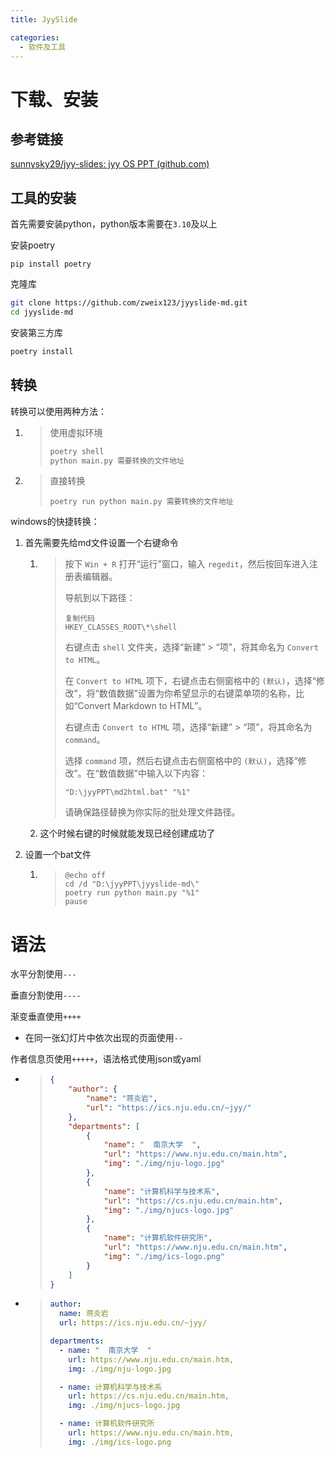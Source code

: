 ```yaml
---
title: JyySlide

categories: 
  - 软件及工具
---
```




# 下载、安装

## 参考链接

[sunnysky29/jyy-slides: jyy OS PPT (github.com)](https://github.com/sunnysky29/jyy-slides)

## 工具的安装

首先需要安装python，python版本需要在`3.10`及以上

安装poetry

```shell
pip install poetry
```

克隆库

```bash
git clone https://github.com/zweix123/jyyslide-md.git
cd jyyslide-md
```

安装第三方库

```bash
poetry install
```

## 转换

转换可以使用两种方法：

1. > 使用虚拟环境
   >
   > ```bash
   > poetry shell
   > python main.py 需要转换的文件地址
   > ```

2. > 直接转换
   >
   > ```
   > poetry run python main.py 需要转换的文件地址
   > ```

windows的快捷转换：

1. 首先需要先给md文件设置一个右键命令

   1. > 按下 `Win + R` 打开“运行”窗口，输入 `regedit`，然后按回车进入注册表编辑器。
      >
      > 导航到以下路径：
      >
      > ```
      > 复制代码
      > HKEY_CLASSES_ROOT\*\shell
      > ```
      >
      > 右键点击 `shell` 文件夹，选择“新建” > “项”，将其命名为 `Convert to HTML`。
      >
      > 在 `Convert to HTML` 项下，右键点击右侧窗格中的 `(默认)`，选择“修改”，将“数值数据”设置为你希望显示的右键菜单项的名称，比如“Convert Markdown to HTML”。
      >
      > 右键点击 `Convert to HTML` 项，选择“新建” > “项”，将其命名为 `command`。
      >
      > 选择 `command` 项，然后右键点击右侧窗格中的 `(默认)`，选择“修改”。在“数值数据”中输入以下内容：
      >
      > ```
      > "D:\jyyPPT\md2html.bat" "%1"
      > ```
      >
      > 请确保路径替换为你实际的批处理文件路径。

   2. 这个时候右键的时候就能发现已经创建成功了

2. 设置一个bat文件

   1. > ```batch
      > @echo off
      > cd /d "D:\jyyPPT\jyyslide-md\"
      > poetry run python main.py "%1"
      > pause
      > ```

# 语法

水平分割使用`---`

垂直分割使用`----`

渐变垂直使用`++++`

- 在同一张幻灯片中依次出现的页面使用`--`

作者信息页使用`+++++`，语法格式使用json或yaml

- > ```json
  > {
  >     "author": {
  >         "name": "蒋炎岩",
  >         "url": "https://ics.nju.edu.cn/~jyy/"
  >     },
  >     "departments": [
  >         {
  >             "name": "  南京大学  ",
  >             "url": "https://www.nju.edu.cn/main.htm",
  >             "img": "./img/nju-logo.jpg"
  >         },
  >         {
  >             "name": "计算机科学与技术系",
  >             "url": "https://cs.nju.edu.cn/main.htm",
  >             "img": "./img/njucs-logo.jpg"
  >         },
  >         {
  >             "name": "计算机软件研究所",
  >             "url": "https://www.nju.edu.cn/main.htm",
  >             "img": "./img/ics-logo.png"
  >         }
  >     ]
  > }
  > ```

- > ```yaml
  > author:
  >   name: 蒋炎岩
  >   url: https://ics.nju.edu.cn/~jyy/
  > 
  > departments:
  >   - name: "  南京大学  "
  >     url: https://www.nju.edu.cn/main.htm,
  >     img: ./img/nju-logo.jpg
  > 
  >   - name: 计算机科学与技术系
  >     url: https://cs.nju.edu.cn/main.htm,
  >     img: ./img/njucs-logo.jpg
  > 
  >   - name: 计算机软件研究所
  >     url: https://www.nju.edu.cn/main.htm,
  >     img: ./img/ics-logo.png
  > ```
  >
  > 

















